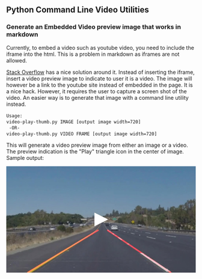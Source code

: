 ## Python Command Line Video Utilities

### Generate an Embedded Video preview image that works in markdown

Currently, to embed a video such as youtube video, you need to include the iframe into the html. This is a problem in markdown as iframes are not allowed.

[Stack Overflow](https://stackoverflow.com/questions/11804820/embed-a-youtube-video) has a nice solution around it. Instead of inserting the iframe, insert a video preview image to indicate to user it is a video. The image will however be a link to the youtube site instead of embedded in the page. It is a nice hack. However, it requires the user to capture a screen shot of the video.  An easier way is to generate that image with a command line utility instead.

``` 
Usage:
video-play-thumb.py IMAGE [output image width=720]
 -OR-
video-play-thumb.py VIDEO FRAME [output image width=720]
```

This will generate a video preview image from either an image or a video. The preview indication is the "Play" triangle icon in the center of image. Sample output:

![](assets/out-yellow-720thumb.jpg "Embedded Video Preview Image")

